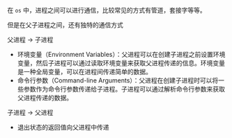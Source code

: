 在 `os` 中，进程之间可以进行通信，比较常见的方式有管道，套接字等等。

但是在父子进程之间，还有独特的通信方式

父进程 -> 子进程

- 环境变量（Environment Variables）：父进程可以在创建子进程之前设置环境变量，然后子进程可以通过读取环境变量来获取父进程传递的信息。环境变量是一种全局变量，可以在进程间传递简单的数据。
- 命令行参数（Command-line Arguments）：父进程在创建子进程时可以将一些参数作为命令行参数传递给子进程。子进程可以通过解析命令行参数来获取父进程传递的数据。

子进程 -> 父进程

- 退出状态的返回值向父进程中传递

